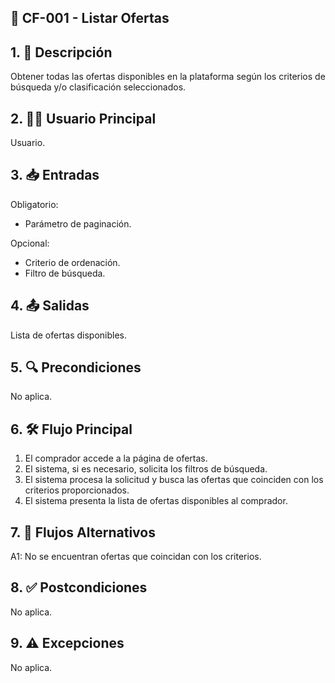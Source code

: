 ## 🌟 CF-001 - Listar Ofertas

## 1. 📝 Descripción
Obtener todas las ofertas disponibles en la plataforma según los criterios de búsqueda y/o clasificación seleccionados.

## 2. 🧑‍💻 Usuario Principal
Usuario.

## 3. 📥 Entradas
Obligatorio:
* Parámetro de paginación. 

Opcional:
* Criterio de ordenación.
* Filtro de búsqueda.

## 4. 📤 Salidas
Lista de ofertas disponibles.

## 5. 🔍 Precondiciones
No aplica.

## 6. 🛠️ Flujo Principal
1. El comprador accede a la página de ofertas.
2. El sistema, si es necesario, solicita los filtros de búsqueda.
3. El sistema procesa la solicitud y busca las ofertas que coinciden con los criterios proporcionados.
4. El sistema presenta la lista de ofertas disponibles al comprador.

## 7. 🔄 Flujos Alternativos
A1: No se encuentran ofertas que coincidan con los criterios.

## 8. ✅ Postcondiciones
No aplica.

## 9. ⚠️ Excepciones
No aplica.
